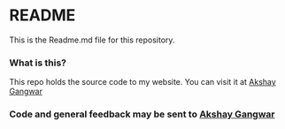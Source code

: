 # README #
This is the Readme.md file for this repository.  

### What is this? ###
This repo holds the source code to my website. You can visit it at [Akshay Gangwar](http://www.akshaygangwar.in)  

### Code and general feedback may be sent to [Akshay Gangwar](http://www.akshaygangwar.in/contactme.html)